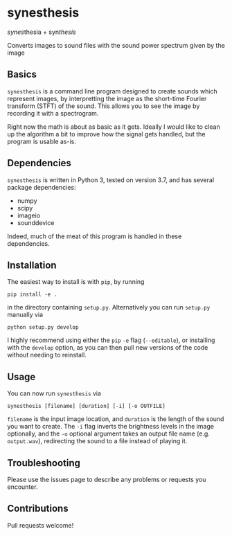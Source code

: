 # synesthesis
*synes*thesia + syn*thesis*

Converts images to sound files with the sound power spectrum given by the image

## Basics
`synesthesis` is a command line program designed to create sounds which represent images, by interpretting the image as the short-time Fourier transform (STFT) of the sound. This allows you to see the image by recording it with a spectrogram.

Right now the math is about as basic as it gets. Ideally I would like to clean up the algorithm a bit to improve how the signal gets handled, but the program is usable as-is.

## Dependencies
`synesthesis` is written in Python 3, tested on version 3.7, and has several package dependencies:

- numpy
- scipy
- imageio
- sounddevice

Indeed, much of the meat of this program is handled in these dependencies.

## Installation
The easiest way to install is with `pip`, by running

```pip install -e .```

in the directory containing `setup.py`. Alternatively you can run `setup.py` manually via

```python setup.py develop```

I highly recommend using either the `pip` `-e` flag (`--editable`), or installing with the `develop` option, as you can then pull new versions of the code without needing to reinstall.

## Usage
You can now run `synesthesis` via

```synesthesis [filename] [duration] [-i] [-o OUTFILE]```

`filename` is the input image location, and `duration` is the length of the sound you want to create. The `-i` flag inverts the brightness levels in the image optionally, and the `-o` optional argument takes an output file name (e.g. `output.wav`), redirecting the sound to a file instead of playing it.

## Troubleshooting
Please use the issues page to describe any problems or requests you encounter.

## Contributions
Pull requests welcome!
